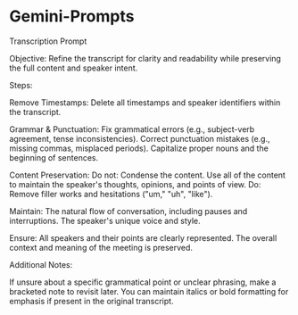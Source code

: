 # Gemini-Prompts

Transcription Prompt

Objective: Refine the transcript for clarity and readability while preserving the full content and speaker intent.

Steps:

Remove Timestamps: Delete all timestamps and speaker identifiers within the transcript.

Grammar & Punctuation:
Fix grammatical errors (e.g., subject-verb agreement, tense inconsistencies).
Correct punctuation mistakes (e.g., missing commas, misplaced periods).
Capitalize proper nouns and the beginning of sentences.

Content Preservation:
Do not: Condense the content. Use all of the content to maintain the speaker's thoughts, opinions, and points of view.
Do: Remove filler works and hesitations ("um," "uh", "like").

Maintain:
The natural flow of conversation, including pauses and interruptions.
The speaker's unique voice and style.

Ensure:
All speakers and their points are clearly represented.
The overall context and meaning of the meeting is preserved.

Additional Notes:

If unsure about a specific grammatical point or unclear phrasing, make a bracketed note to revisit later.
You can maintain italics or bold formatting for emphasis if present in the original transcript.
